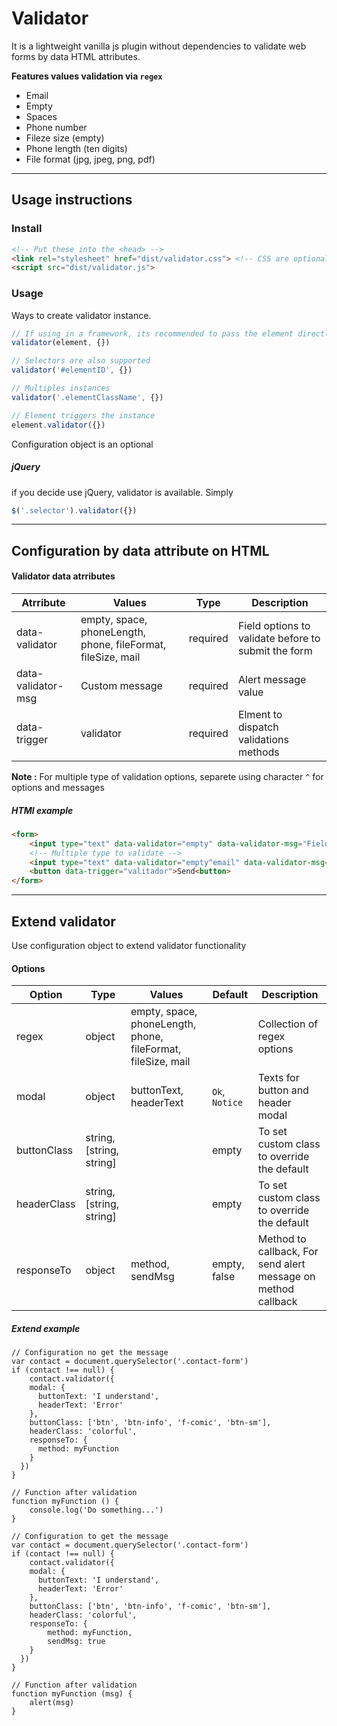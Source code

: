 # Validator
It is a lightweight vanilla js plugin without dependencies to validate web forms by data HTML attributes.

__Features values validation via `regex`__

- Email
- Empty
- Spaces
- Phone number
- Fileze size (empty)
- Phone length (ten digits)
- File format (jpg, jpeg, png, pdf)

---

## Usage instructions

### Install

```html
<!-- Put these into the <head> -->
<link rel="stylesheet" href="dist/validator.css"> <!-- CSS are optional -->
<script src="dist/validator.js">
```

### Usage
Ways to create validator instance.

```js
// If using in a framework, its recommended to pass the element directly
validator(element, {})

// Selectors are also supported
validator('#elementID', {})

// Multiples instances
validator('.elementClassName', {})

// Element triggers the instance
element.validator({})
```

Configuration object is an optional

##### jQuery

if you decide use jQuery, validator is available. Simply

```js
$('.selector').validator({})
```

---

## Configuration by data attribute on HTML

#### Validator data atrributes

| Atrribute          | Values | Type | Description |
| ------------------ | ------ | ---- | ----------- |
| data-validator     | empty, space, phoneLength, phone, fileFormat, fileSize, mail | required | Field options to validate before to submit the form |
| data-validator-msg | Custom message | required | Alert message value
| data-trigger       | validator | required | Elment to dispatch validations methods |

**Note :** For multiple type of validation options, separete using character `^` for options and messages


##### HTMl example

```HTML
<form>
    <input type="text" data-validator="empty" data-validator-msg="Field is required!">
    <!-- Multiple type to validate -->
    <input type="text" data-validator="empty^email" data-validator-msg="Field is required!^Invalid email">
    <button data-trigger="valitador">Send<button>
</form>
```

---

## Extend validator

Use configuration object to extend validator functionality

#### Options

| Option | Type   | Values  | Default | Description |
| ------ | ------ | ------- | ------- | ----------- |
| regex  | object | empty, space, phoneLength, phone, fileFormat, fileSize, mail |  | Collection of regex options |
| modal  | object | buttonText, headerText | `Ok`, `Notice` | Texts for button and header modal |
| buttonClass | string, [string, string] | | empty | To set custom class to override the default |
| headerClass | string, [string, string] | | empty | To set custom class to override the default |
| responseTo | object | method, sendMsg | empty, false | Method to callback, For send alert message on method callback |

##### Extend example

```JS
// Configuration no get the message
var contact = document.querySelector('.contact-form')
if (contact !== null) {
    contact.validator({
    modal: {
      buttonText: 'I understand',
      headerText: 'Error'
    },
    buttonClass: ['btn', 'btn-info', 'f-comic', 'btn-sm'],
    headerClass: 'colorful',
    responseTo: {
      method: myFunction
    }
  })
}

// Function after validation
function myFunction () {
    console.log('Do something...')
}

// Configuration to get the message
var contact = document.querySelector('.contact-form')
if (contact !== null) {
    contact.validator({
    modal: {
      buttonText: 'I understand',
      headerText: 'Error'
    },
    buttonClass: ['btn', 'btn-info', 'f-comic', 'btn-sm'],
    headerClass: 'colorful',
    responseTo: {
        method: myFunction,
        sendMsg: true
    }
  })
}

// Function after validation
function myFunction (msg) {
    alert(msg)
}

```

